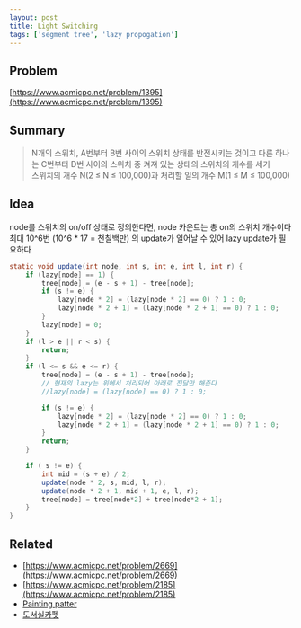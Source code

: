 ```yaml
---
layout: post
title: Light Switching
tags: ['segment tree', 'lazy propogation']
---
```

## Problem

[https://www.acmicpc.net/problem/1395](https://www.acmicpc.net/problem/1395)

## Summary

> N개의 스위치, A번부터 B번 사이의 스위치 상태를 반전시키는 것이고 다른 하나는 C번부터 D번 사이의 스위치 중 켜져 있는 상태의 스위치의 개수를 세기<br>
> 스위치의 개수 N(2 ≤ N ≤ 100,000)과 처리할 일의 개수 M(1 ≤ M ≤ 100,000)

## Idea

node를 스위치의 on/off 상태로 정의한다면, node 카운트는 총 on의 스위치 개수이다<br>
최대 10^6번 (10^6 * 17 = 천칠백만) 의 update가 일어날 수 있어 lazy update가 필요하다<br>

``` java
static void update(int node, int s, int e, int l, int r) {
    if (lazy[node] == 1) {
        tree[node] = (e - s + 1) - tree[node];
        if (s != e) {
            lazy[node * 2] = (lazy[node * 2] == 0) ? 1 : 0;
            lazy[node * 2 + 1] = (lazy[node * 2 + 1] == 0) ? 1 : 0;
        }
        lazy[node] = 0;
    }
    if (l > e || r < s) {
        return;
    }
    if (l <= s && e <= r) {
        tree[node] = (e - s + 1) - tree[node];
        // 현재의 lazy는 위에서 처리되어 아래로 전달만 해준다
        //lazy[node] = (lazy[node] == 0) ? 1 : 0;

        if (s != e) {
            lazy[node * 2] = (lazy[node * 2] == 0) ? 1 : 0;
            lazy[node * 2 + 1] = (lazy[node * 2 + 1] == 0) ? 1 : 0;
        }
        return;
    }

    if ( s != e) {
        int mid = (s + e) / 2;
        update(node * 2, s, mid, l, r);
        update(node * 2 + 1, mid + 1, e, l, r);
        tree[node] = tree[node*2] + tree[node*2 + 1];
    }
}
```

## Related
* [https://www.acmicpc.net/problem/2669](https://www.acmicpc.net/problem/2669)
* [https://www.acmicpc.net/problem/2185](https://www.acmicpc.net/problem/2185)
* [Painting patter](https://www.acmicpc.net/problem/7728)
* [도서실카펫](https://www.acmicpc.net/problem/2601)
